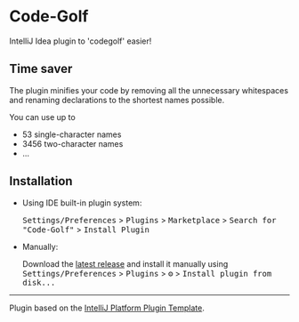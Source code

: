 # Code-Golf

<!-- Plugin description -->
IntelliJ Idea plugin to 'codegolf' easier!

## Time saver

The plugin minifies your code by removing all the unnecessary whitespaces and renaming
declarations to the shortest names possible.

You can use up to
-  53 single-character names
- 3456 two-character names
- ...
<!-- Plugin description end -->

## Installation

- Using IDE built-in plugin system:
  
  <kbd>Settings/Preferences</kbd> > <kbd>Plugins</kbd> > <kbd>Marketplace</kbd> > <kbd>Search for "Code-Golf"</kbd> >
  <kbd>Install Plugin</kbd>
  
- Manually:

  Download the [latest release](https://github.com/MerlinTHS/Code-Golf/releases/latest) and install it manually using
  <kbd>Settings/Preferences</kbd> > <kbd>Plugins</kbd> > <kbd>⚙️</kbd> > <kbd>Install plugin from disk...</kbd>

---
Plugin based on the [IntelliJ Platform Plugin Template][template].

[template]: https://github.com/JetBrains/intellij-platform-plugin-template
